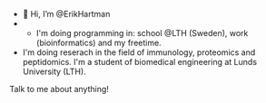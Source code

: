 - 👋 Hi, I’m @ErikHartman
- - I'm doing programming in: school @LTH (Sweden), work (bioinformatics) and my freetime.
- I'm doing reserach in the field of immunology, proteomics and peptidomics. I'm a student of biomedical engineering at Lunds University (LTH).

Talk to me about anything!

